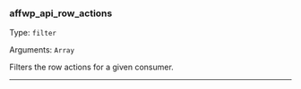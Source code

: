 ### affwp_api_row_actions

Type: `filter`

Arguments: `Array`

Filters the row actions for a given consumer.

----

